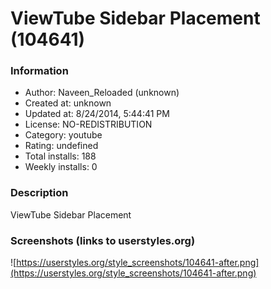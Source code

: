 # ViewTube Sidebar Placement (104641)

### Information
- Author: Naveen_Reloaded (unknown)
- Created at: unknown
- Updated at: 8/24/2014, 5:44:41 PM
- License: NO-REDISTRIBUTION
- Category: youtube
- Rating: undefined
- Total installs: 188
- Weekly installs: 0


### Description
ViewTube Sidebar Placement


### Screenshots (links to userstyles.org)
![https://userstyles.org/style_screenshots/104641-after.png](https://userstyles.org/style_screenshots/104641-after.png)



